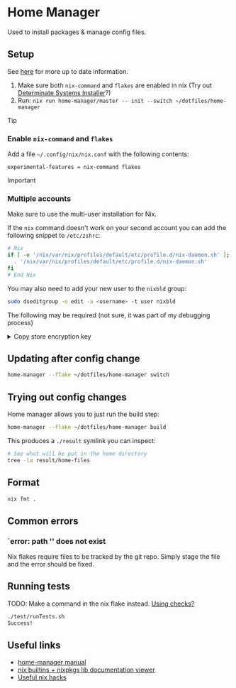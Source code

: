 # Home Manager

Used to install packages & manage config files.



## Setup

See [here](https://nix-community.github.io/home-manager/index.xhtml#sec-flakes-standalone) for more up to date information.

1. Make sure both `nix-command` and `flakes` are enabled in nix (Try out [Determinate Systems Installer](https://determinate.systems/nix-installer/)?)
2. Run: `nix run home-manager/master -- init --switch ~/dotfiles/home-manager`

> [!TIP]
> ### Enable `nix-command` and `flakes`
> Add a file `~/.config/nix/nix.conf` with the following contents:
> ```
> experimental-features = nix-command flakes
> ```

> [!IMPORTANT]
> ### Multiple accounts
> Make sure to use the multi-user installation for Nix.
>
> If the `nix` command doesn't work on your second account you can add the following snippet to `/etc/zshrc`:
> ```zsh
> # Nix
> if [ -e '/nix/var/nix/profiles/default/etc/profile.d/nix-daemon.sh' ]; then
>   . '/nix/var/nix/profiles/default/etc/profile.d/nix-daemon.sh'
> fi
> # End Nix
> ```
>
> You may also need to add your new user to the `nixbld` group:
> ```sh
> sudo dseditgroup -o edit -a <username> -t user nixbld
> ```
>
> The following may be required (not sure, it was part of my debugging process)
> <details><summary>Copy store encryption key</summary>
>
> Nix stores the `Nix Store` encryption key in the [MacOS keychain](https://github.com/DeterminateSystems/nix-installer/blob/ff27099895e9a3ca55e440eb1599c754fa999655/src/action/macos/encrypt_apfs_volume.rs#L205).
>
> To use the same store with multiple users you'll need to export this key to your other users.
>
> Here's a quick script to export the existing key:
> ```sh
> service="$(security find-generic-password -a "Nix Store" | awk -F'"' '/"svce"/ {print $4}')"
> password="$(security find-generic-password -a "Nix Store" -w)"
>
> echo "To import the Nix Store encryption password into the keychain, run the following command in your terminal:"
>
> echo "security add-generic-password \
> -a 'Nix Store' \
> -s '$service' \
> -l 'Nix Store encryption password' \
> -D 'Encrypted volume password' \
> -j 'Added automatically by the Nix installer for use by /Library/LaunchDaemons/org.nixos.darwin-store.plist' \
> -w '$password' \
> -T '/System/Library/CoreServices/APFSUserAgent' \
> -T '/System/Library/CoreServices/CSUserAgent' \
> -T '/usr/bin/security'"
> ```
>
> </details>


## Updating after config change

```sh
home-manager --flake ~/dotfiles/home-manager switch
```


## Trying out config changes

Home manager allows you to just run the build step:

```sh
home-manager --flake ~/dotfiles/home-manager build
```

This produces a `./result` symlink you can inspect:

```sh
# See what will be put in the home directory
tree -la result/home-files
```

## Format

```sh
nix fmt .
```


## Common errors


### `error: path '<nix store path to file you imported>' does not exist

Nix flakes require files to be tracked by the git repo.
Simply stage the file and the error should be fixed.


## Running tests

TODO: Make a command in the nix flake instead. [Using checks?](https://nix.dev/manual/nix/2.24/command-ref/new-cli/nix3-flake-check.html)

```sh
./test/runTests.sh
Success!
```

## Useful links

- [home-manager manual](https://nix-community.github.io/home-manager/index.xhtml#ch-writing-modules)
- [nix builtins + nixpkgs lib documentation viewer](https://teu5us.github.io/nix-lib.html)
- [Useful nix hacks](http://www.chriswarbo.net/projects/nixos/useful_hacks.html)
